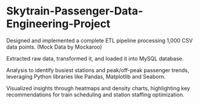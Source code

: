 # Skytrain-Passenger-Data-Engineering-Project

Designed and implemented a complete ETL pipeline processing 1,000 CSV data points. (Mock Data by Mockaroo)

Extracted raw data, transformed it, and loaded it into MySQL database.

Analysis to identify busiest stations and peak/off-peak passenger trends, leveraging Python libraries like Pandas,
Matplotlib and Seaborn.

Visualized insights through heatmaps and density charts, highlighting key recommendations for train scheduling and 
station staffing optimization.
